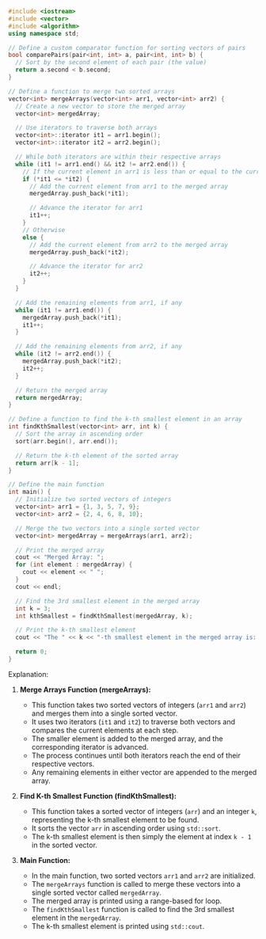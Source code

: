 ```c++
#include <iostream>
#include <vector>
#include <algorithm>
using namespace std;

// Define a custom comparator function for sorting vectors of pairs
bool comparePairs(pair<int, int> a, pair<int, int> b) {
  // Sort by the second element of each pair (the value)
  return a.second < b.second;
}

// Define a function to merge two sorted arrays
vector<int> mergeArrays(vector<int> arr1, vector<int> arr2) {
  // Create a new vector to store the merged array
  vector<int> mergedArray;

  // Use iterators to traverse both arrays
  vector<int>::iterator it1 = arr1.begin();
  vector<int>::iterator it2 = arr2.begin();

  // While both iterators are within their respective arrays
  while (it1 != arr1.end() && it2 != arr2.end()) {
    // If the current element in arr1 is less than or equal to the current element in arr2
    if (*it1 <= *it2) {
      // Add the current element from arr1 to the merged array
      mergedArray.push_back(*it1);

      // Advance the iterator for arr1
      it1++;
    }
    // Otherwise
    else {
      // Add the current element from arr2 to the merged array
      mergedArray.push_back(*it2);

      // Advance the iterator for arr2
      it2++;
    }
  }

  // Add the remaining elements from arr1, if any
  while (it1 != arr1.end()) {
    mergedArray.push_back(*it1);
    it1++;
  }

  // Add the remaining elements from arr2, if any
  while (it2 != arr2.end()) {
    mergedArray.push_back(*it2);
    it2++;
  }

  // Return the merged array
  return mergedArray;
}

// Define a function to find the k-th smallest element in an array
int findKthSmallest(vector<int> arr, int k) {
  // Sort the array in ascending order
  sort(arr.begin(), arr.end());

  // Return the k-th element of the sorted array
  return arr[k - 1];
}

// Define the main function
int main() {
  // Initialize two sorted vectors of integers
  vector<int> arr1 = {1, 3, 5, 7, 9};
  vector<int> arr2 = {2, 4, 6, 8, 10};

  // Merge the two vectors into a single sorted vector
  vector<int> mergedArray = mergeArrays(arr1, arr2);

  // Print the merged array
  cout << "Merged Array: ";
  for (int element : mergedArray) {
    cout << element << " ";
  }
  cout << endl;

  // Find the 3rd smallest element in the merged array
  int k = 3;
  int kthSmallest = findKthSmallest(mergedArray, k);

  // Print the k-th smallest element
  cout << "The " << k << "-th smallest element in the merged array is: " << kthSmallest << endl;

  return 0;
}
```

Explanation:

1. **Merge Arrays Function (mergeArrays):**

   - This function takes two sorted vectors of integers (`arr1` and `arr2`) and merges them into a single sorted vector.
   - It uses two iterators (`it1` and `it2`) to traverse both vectors and compares the current elements at each step.
   - The smaller element is added to the merged array, and the corresponding iterator is advanced.
   - The process continues until both iterators reach the end of their respective vectors.
   - Any remaining elements in either vector are appended to the merged array.

2. **Find K-th Smallest Function (findKthSmallest):**

   - This function takes a sorted vector of integers (`arr`) and an integer `k`, representing the k-th smallest element to be found.
   - It sorts the vector `arr` in ascending order using `std::sort`.
   - The k-th smallest element is then simply the element at index `k - 1` in the sorted vector.

3. **Main Function:**

   - In the main function, two sorted vectors `arr1` and `arr2` are initialized.
   - The `mergeArrays` function is called to merge these vectors into a single sorted vector called `mergedArray`.
   - The merged array is printed using a range-based for loop.
   - The `findKthSmallest` function is called to find the 3rd smallest element in the `mergedArray`.
   - The k-th smallest element is printed using `std::cout`.